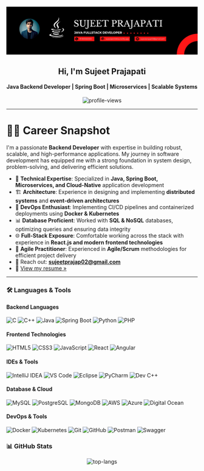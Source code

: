 <p align="center">
    <img src="https://github.com/sujeet-dev-io/sujeet-dev-io/blob/main/Sujeet%20Banner.jpg" alt="banner" />
</p>

<h2 align="center">Hi, I'm Sujeet Prajapati</h2>
<h4 align="center">Java Backend Developer | Spring Boot | Microservices | Scalable Systems</h4>

<p align="center">
    <img src="https://komarev.com/ghpvc/?username=sujeet-dev-io&label=Profile%20views&color=0e75b6&style=flat" alt="profile-views" />
</p>

---

# 👨‍💻 Career Snapshot

I'm a passionate **Backend Developer** with expertise in building robust, scalable, and high-performance applications. My journey in software development has equipped me with a strong foundation in system design, problem-solving, and delivering efficient solutions.

- 🔧 **Technical Expertise**: Specialized in **Java, Spring Boot, Microservices, and Cloud-Native** application development
- 🏗️ **Architecture**: Experience in designing and implementing **distributed systems** and **event-driven architectures**
- 🚀 **DevOps Enthusiast**: Implementing CI/CD pipelines and containerized deployments using **Docker & Kubernetes**
- 📊 **Database Proficient**: Worked with **SQL & NoSQL** databases, optimizing queries and ensuring data integrity
- 🌐 **Full-Stack Exposure**: Comfortable working across the stack with experience in **React.js and modern frontend technologies**
- 🔄 **Agile Practitioner**: Experienced in **Agile/Scrum** methodologies for efficient project delivery
- 📧 Reach out: **sujeetprajap02@gmail.com**
- 📄 [View my resume »](https://app.luminpdf.com/viewer/681a4358083ad7d7c6b37c22)

---

### 🛠️ Languages & Tools

#### Backend Languages
![C](https://img.shields.io/badge/C-00599C?style=flat&logo=c&logoColor=white)
![C++](https://img.shields.io/badge/C%2B%2B-00599C?style=flat&logo=c%2B%2B&logoColor=white)
![Java](https://img.shields.io/badge/Java-ED8B00?style=flat&logo=openjdk&logoColor=white)
![Spring Boot](https://img.shields.io/badge/Spring%20Boot-6DB33F?style=flat&logo=springboot)
![Python](https://img.shields.io/badge/Python-3776AB?style=flat&logo=python&logoColor=white)
![PHP](https://img.shields.io/badge/PHP-777BB4?style=flat&logo=php&logoColor=white)

#### Frontend Technologies
![HTML5](https://img.shields.io/badge/HTML5-E34F26?style=flat&logo=html5&logoColor=white)
![CSS3](https://img.shields.io/badge/CSS3-1572B6?style=flat&logo=css3&logoColor=white)
![JavaScript](https://img.shields.io/badge/JavaScript-F7DF1E?style=flat&logo=javascript&logoColor=black)
![React](https://img.shields.io/badge/React-20232A?style=flat&logo=react)
![Angular](https://img.shields.io/badge/Angular-DD0031?style=flat&logo=angular&logoColor=white)

#### IDEs & Tools
![IntelliJ IDEA](https://img.shields.io/badge/IntelliJ%20IDEA-000000?style=flat&logo=intellij-idea)
![VS Code](https://img.shields.io/badge/VS%20Code-007ACC?style=flat&logo=visual-studio-code)
![Eclipse](https://img.shields.io/badge/Eclipse-2C2255?style=flat&logo=eclipse-ide)
![PyCharm](https://img.shields.io/badge/PyCharm-000000?style=flat&logo=pycharm)
![Dev C++](https://img.shields.io/badge/Dev%20C++-4B8BBE?style=flat&logo=cplusplus)

#### Database & Cloud
![MySQL](https://img.shields.io/badge/MySQL-4479A1?style=flat&logo=mysql)
![PostgreSQL](https://img.shields.io/badge/PostgreSQL-336791?style=flat&logo=postgresql)
![MongoDB](https://img.shields.io/badge/MongoDB-4EA94B?style=flat&logo=mongodb)
![AWS](https://img.shields.io/badge/AWS-232F3E?style=flat&logo=amazon-aws)
![Azure](https://img.shields.io/badge/Azure-0089D6?style=flat&logo=microsoft-azure)
![Digital Ocean](https://img.shields.io/badge/Digital%20Ocean-0080FF?style=flat&logo=digitalocean)

#### DevOps & Tools
![Docker](https://img.shields.io/badge/Docker-2496ED?style=flat&logo=docker)
![Kubernetes](https://img.shields.io/badge/Kubernetes-326CE5?style=flat&logo=kubernetes)
![Git](https://img.shields.io/badge/Git-F05032?style=flat&logo=git)
![GitHub](https://img.shields.io/badge/GitHub-181717?style=flat&logo=github)
![Postman](https://img.shields.io/badge/Postman-FF6C37?style=flat&logo=postman)
![Swagger](https://img.shields.io/badge/Swagger-85EA2D?style=flat&logo=swagger)

### 📊 GitHub Stats

<p align="center">
    <img src="https://github-readme-stats.vercel.app/api/top-langs?username=sujeet-dev-io&show_icons=true&locale=en&layout=compact" alt="top-langs" />
</p>
